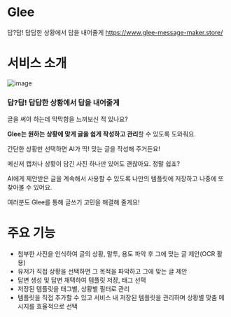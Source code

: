 # Glee
답?답! 답답한 상황에서 답을 내어줄게 
https://www.glee-message-maker.store/

# 서비스 소개
![image](https://github.com/user-attachments/assets/69ec3183-e63e-4d02-ac09-2d3b79d57a28)

### **답?답! 답답한 상황에서 답을 내어줄게**

글을 써야 하는데 막막함을 느껴보신 적 있나요?

**Glee는 원하는 상황에 맞게 글을 쉽게 작성하고 관리**할 수 있도록 도와줘요. 

간단한 상황만 선택하면 AI가 딱! 맞는 글을 작성해 주거든요! 

메신저 캡처나 상황이 담긴 사진 하나만 있어도 괜찮아요. 정말 쉽죠?

AI에게 제안받은 글을 계속해서 사용할 수 있도록 나만의 템플릿에 저장하고 나중에 또 찾아볼 수 있어요.

여러분도 Glee를 통해 글쓰기 고민을 해결해 줄게요!

# 주요 기능
- 첨부한 사진을 인식하여 글의 상황, 말투, 용도 파악 후 그에 맞는 글 제안(OCR 활용)
- 유저가 직접  상황을 선택하면 그 목적을 파악하고 그에 맞는 글 제안
- 답변 생성 및 답변 채택하여 템플릿 저장, 태그 선택
- 저장된 템플릿을 태그별, 상황별 필터로 관리
- 템플릿을 직접 추가할 수 있고 서비스 내 저장된 템플릿을 관리하며 상황별 맞춤 메시지를 효율적으로 선택


